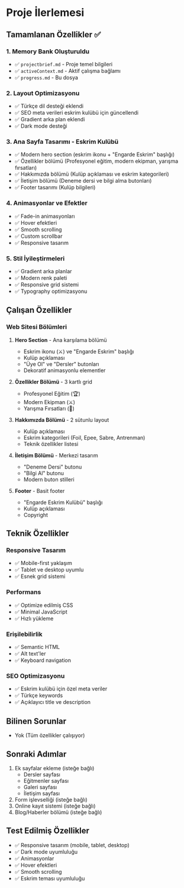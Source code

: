 # Proje İlerlemesi

## Tamamlanan Özellikler ✅

### 1. Memory Bank Oluşturuldu
- ✅ `projectbrief.md` - Proje temel bilgileri
- ✅ `activeContext.md` - Aktif çalışma bağlamı
- ✅ `progress.md` - Bu dosya

### 2. Layout Optimizasyonu
- ✅ Türkçe dil desteği eklendi
- ✅ SEO meta verileri eskrim kulübü için güncellendi
- ✅ Gradient arka plan eklendi
- ✅ Dark mode desteği

### 3. Ana Sayfa Tasarımı - Eskrim Kulübü
- ✅ Modern hero section (eskrim ikonu + "Engarde Eskrim" başlığı)
- ✅ Özellikler bölümü (Profesyonel eğitim, modern ekipman, yarışma fırsatları)
- ✅ Hakkımızda bölümü (Kulüp açıklaması ve eskrim kategorileri)
- ✅ İletişim bölümü (Deneme dersi ve bilgi alma butonları)
- ✅ Footer tasarımı (Kulüp bilgileri)

### 4. Animasyonlar ve Efektler
- ✅ Fade-in animasyonları
- ✅ Hover efektleri
- ✅ Smooth scrolling
- ✅ Custom scrollbar
- ✅ Responsive tasarım

### 5. Stil İyileştirmeleri
- ✅ Gradient arka planlar
- ✅ Modern renk paleti
- ✅ Responsive grid sistemi
- ✅ Typography optimizasyonu

## Çalışan Özellikler

### Web Sitesi Bölümleri
1. **Hero Section** - Ana karşılama bölümü
   - Eskrim ikonu (⚔️) ve "Engarde Eskrim" başlığı
   - Kulüp açıklaması
   - "Üye Ol" ve "Dersler" butonları
   - Dekoratif animasyonlu elementler

2. **Özellikler Bölümü** - 3 kartlı grid
   - Profesyonel Eğitim (🏆)
   - Modern Ekipman (⚔️)
   - Yarışma Fırsatları (🎯)

3. **Hakkımızda Bölümü** - 2 sütunlu layout
   - Kulüp açıklaması
   - Eskrim kategorileri (Foil, Epee, Sabre, Antrenman)
   - Teknik özellikler listesi

4. **İletişim Bölümü** - Merkezi tasarım
   - "Deneme Dersi" butonu
   - "Bilgi Al" butonu
   - Modern buton stilleri

5. **Footer** - Basit footer
   - "Engarde Eskrim Kulübü" başlığı
   - Kulüp açıklaması
   - Copyright

## Teknik Özellikler

### Responsive Tasarım
- ✅ Mobile-first yaklaşım
- ✅ Tablet ve desktop uyumlu
- ✅ Esnek grid sistemi

### Performans
- ✅ Optimize edilmiş CSS
- ✅ Minimal JavaScript
- ✅ Hızlı yükleme

### Erişilebilirlik
- ✅ Semantic HTML
- ✅ Alt text'ler
- ✅ Keyboard navigation

### SEO Optimizasyonu
- ✅ Eskrim kulübü için özel meta veriler
- ✅ Türkçe keywords
- ✅ Açıklayıcı title ve description

## Bilinen Sorunlar
- Yok (Tüm özellikler çalışıyor)

## Sonraki Adımlar
1. Ek sayfalar ekleme (isteğe bağlı)
   - Dersler sayfası
   - Eğitmenler sayfası
   - Galeri sayfası
   - İletişim sayfası
2. Form işlevselliği (isteğe bağlı)
3. Online kayıt sistemi (isteğe bağlı)
4. Blog/Haberler bölümü (isteğe bağlı)

## Test Edilmiş Özellikler
- ✅ Responsive tasarım (mobile, tablet, desktop)
- ✅ Dark mode uyumluluğu
- ✅ Animasyonlar
- ✅ Hover efektleri
- ✅ Smooth scrolling
- ✅ Eskrim teması uyumluluğu 
